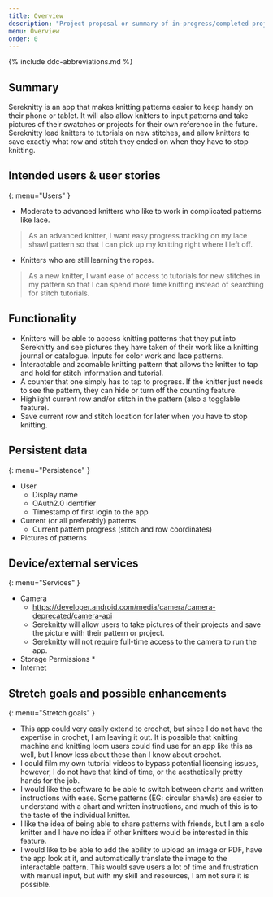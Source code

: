 ```yaml
---
title: Overview
description: "Project proposal or summary of in-progress/completed project."
menu: Overview
order: 0
---
```


{% include ddc-abbreviations.md %}

## Summary

Sereknitty is an app that makes knitting patterns easier to keep handy on their phone or tablet. It will also allow knitters to input patterns and take pictures of their swatches or projects for their own reference in the future. Sereknitty lead knitters to tutorials on new stitches, and allow knitters to save exactly what row and stitch they ended on when they have to stop knitting.

## Intended users & user stories
{: menu="Users" }

* Moderate to advanced knitters who like to work in complicated patterns like lace.
> As an advanced knitter, I want easy progress tracking on my lace shawl pattern so that I can pick up my knitting right where I left off.

* Knitters who are still learning the ropes.
>As a new knitter, I want ease of access to tutorials for new stitches in my pattern so that I can spend more time knitting instead of searching for stitch tutorials. 

## Functionality

* Knitters will be able to access knitting patterns that they put into Sereknitty and see pictures they have taken of their work like a knitting journal or catalogue. Inputs for color work and lace patterns.
* Interactable and zoomable knitting pattern that allows the knitter to tap and hold for stitch information and tutorial.
* A counter that one simply has to tap to progress. If the knitter just needs to see the pattern, they can hide or turn off the counting feature.
* Highlight current row and/or stitch in the pattern (also a togglable feature).
* Save current row and stitch location for later when you have to stop knitting.


## Persistent data
{: menu="Persistence" }

* User
    * Display name
    * OAuth2.0 identifier
    * Timestamp of first login to the app
* Current (or all preferably) patterns
  * Current pattern progress (stitch and row coordinates)
* Pictures of patterns
    
## Device/external services
{: menu="Services" }

* Camera
  * https://developer.android.com/media/camera/camera-deprecated/camera-api
  * Sereknitty will allow users to take pictures of their projects and save the picture with their pattern or project.
  * Sereknitty will not require full-time access to the camera to run the app.
* Storage Permissions
  * 
* Internet

## Stretch goals and possible enhancements 
{: menu="Stretch goals" }

* This app could very easily extend to crochet, but since I do not have the expertise in crochet, I am leaving it out. It is possible that knitting machine and knitting loom users could find use for an app like this as well, but I know less about these than I know about crochet.
* I could film my own tutorial videos to bypass potential licensing issues, however, I do not have that kind of time, or the aesthetically pretty hands for the job.
* I would like the software to be able to switch between charts and written instructions with ease. Some patterns (EG: circular shawls) are easier to understand with a chart and written instructions, and much of this is to the taste of the individual knitter.
* I like the idea of being able to share patterns with friends, but I am a solo knitter and I have no idea if other knitters would be interested in this feature.
* I would like to be able to add the ability to upload an image or PDF, have the app look at it, and automatically translate the image to the interactable pattern. This would save users a lot of time and frustration with manual input, but with my skill and resources, I am not sure it is possible.